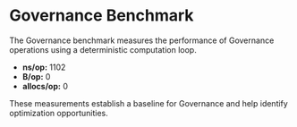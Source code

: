 # Governance Benchmark

The Governance benchmark measures the performance of Governance operations using a deterministic computation loop.

- **ns/op:** 1102
- **B/op:** 0
- **allocs/op:** 0

These measurements establish a baseline for Governance and help identify optimization opportunities.

